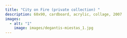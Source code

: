 ```yaml
---
title: "City on Fire (private collection) "
description: 60x90, cardboard, acrylic, collage, 2007
images:
  - alt: "1"
    image: images/degantis-miestas_1.jpg
---
```

